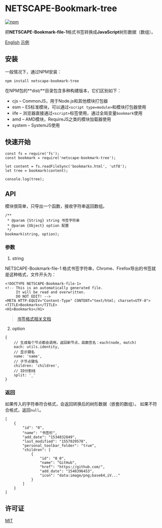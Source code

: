 # NETSCAPE-Bookmark-tree

[![npm](https://img.shields.io/npm/v/netscape-bookmark-tree.svg?color=%23CB3837)](https://www.npmjs.com/package/netscape-bookmark-tree)

把**NETSCAPE-Bookmark-file-1**格式书签转换成**JavaScript**树形数据（数组）。


[English](README.md)
[示例](https://kobezhu.github.io/netscape-bookmark-tree/example)

## 安装

一般情况下，通过NPM安装：

```
npm install netscape-bookmark-tree
```

在NPM包的**dist/**目录包含多种构建版本，它们区别如下：

- cjs – CommonJS，用于Node.js和其他模块打包器
- esm – ES标准模块，可以通过`<script type=module>`和模块打包器使用
- iife – 浏览器直接通过`<script>`标签使用，通过全局变量`bookmark`使用
- amd – AMD模块，RequireJS之类的模块加载器使用
- system – SystemJS使用

## 快速开始

```
const fs = require('fs');
const bookmark = require('netscape-bookmark-tree');

let content = fs.readFileSync('bookmarks.html', 'utf8');
let tree = bookmark(content);

console.log(tree);
```

## API

模块很简单，只导出一个函数，接收字符串返回数组。

```
/**
 * @param {String} string 书签字符串
 * @param {Object} option 配置
 */
bookmark(string, option);
```

### 参数

1. string

NETSCAPE-Bookmark-file-1 格式书签字符串，Chrome、Firefox导出的书签就是这种格式，文件开头为：

```
<!DOCTYPE NETSCAPE-Bookmark-file-1>
<!-- This is an automatically generated file.
     It will be read and overwritten.
     DO NOT EDIT! -->
<META HTTP-EQUIV="Content-Type" CONTENT="text/html; charset=UTF-8">
<TITLE>Bookmarks</TITLE>
<H1>Bookmarks</H1>
```

> [书签格式相关文档](https://docs.microsoft.com/en-us/previous-versions/windows/internet-explorer/ie-developer/platform-apis/aa753582(v=vs.85))

2. option

```
{
    // 生成每个节点都会调用，返回新节点，函数签名：each(node, match)
    each: utils.identity,
    // 显示键名
    name: 'name',
    // 子节点键名
    children: 'children',
    // ID分割线
    split: '_'
}
```

### 返回

如果传入的字符串符合格式，会返回转换后的树形数据（嵌套的数组）。
如果不符合格式，返回`null`。

```
[
    {
        "id": "0",
        "name": "书签栏",
        "add_date": "1534832849",
        "last_modified": "1557029578",
        "personal_toolbar_folder": "true",
        "children": [
            {
                "id": "0_0",
                "name": "GitHub",
                "href": "https://github.com/",
                "add_date": "1548396453",
                "icon": "data:image/png;base64,iV..."
            }
        ]
    }
]
```

## 许可证

[MIT](LICENSE)